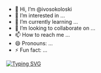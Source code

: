 - 👋 Hi, I’m @ivosokoloski
- 👀 I’m interested in ...
- 🌱 I’m currently learning ...
- 💞️ I’m looking to collaborate on ...
- 📫 How to reach me ...
- 😄 Pronouns: ...
- ⚡ Fun fact: ...
<!---
ivosokoloski/ivosokoloski is a ✨ special ✨ repository because its `README.md` (this file) appears on your GitHub profile.
You can click the Preview link to take a look at your changes.
--->
[![Typing SVG](https://readme-typing-svg.demolab.com?font=Fira+Code&weight=500&pause=1000&multiline=true&width=435&lines=Hello+I'm+ivosokoloski%2C++a+student+of+Computer+Science+and+Engineering)](https://git.io/typing-svg)
